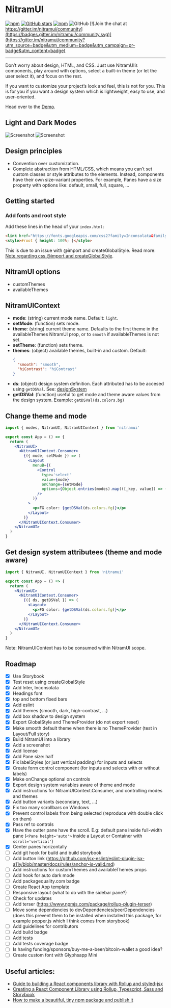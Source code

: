 # NitramUI

[![npm](https://img.shields.io/npm/v/nitramui)](https://www.npmjs.com/package/nitramui)
[![GitHub stars](https://img.shields.io/github/stars/martinschaer/nitramui)](https://github.com/martinschaer/nitramui)
[![npm](https://img.shields.io/npm/dm/nitramui)](https://www.npmjs.com/package/nitramui)
![GitHub](https://img.shields.io/github/license/martinschaer/nitramui)
[![Join the chat at https://gitter.im/nitramui/community](https://badges.gitter.im/nitramui/community.svg)](https://gitter.im/nitramui/community?utm_source=badge&utm_medium=badge&utm_campaign=pr-badge&utm_content=badge)

---

Don’t worry about design, HTML, and CSS. Just use NitramUI’s components, play around with options, select a built–in theme (or let the user select it), and focus on the rest.

If you want to customize your project’s look and feel, this is not for you. This is for you if you want a design system which is lightweight, easy to use, and user–oriented.

Head over to the [Demo](https://martinschaer.github.io/nitramui).

## Light and Dark Modes

![Screenshot](https://raw.githubusercontent.com/martinschaer/nitramui/master/nitramui.png)
![Screenshot](https://raw.githubusercontent.com/martinschaer/nitramui/master/nitramui-dark.png)

## Design principles

- Convention over customization.
- Complete abstraction from HTML/CSS, which means you can’t set custom classes or style attributes to the elements. Instead, components have their own size–variant properties. For example, Panes have a size property with options like: default, small, full, square, …

## Getting started

### Add fonts and root style

Add these lines in the head of your `index.html`:

```html
<link href="https://fonts.googleapis.com/css2?family=Inconsolata&family=Inter:wght@200;400;600&display=swap" rel="stylesheet">
<style>#root { height: 100%; }</style>
```

This is due to an issue with @import and createGlobalStyle. Read more: [Note regarding css @import and createGlobalStyle](https://styled-components.com/docs/faqs#note-regarding-css-import-and-createglobalstyle).

## NitramUI options

- customThemes
- availableThemes

## NitramUIContext

- **mode**: (string) current mode name. Default: `light`.
- **setMode**: (function) sets mode.
- **theme**: (string) current theme name. Defaults to the first theme in the availableThemes NitramUI prop, or to `smooth` if availableThemes is not set.
- **setTheme**: (function) sets theme.
- **themes**: (object) available themes, built-in and custom. Default:
     ```JSON
     {
       "smooth": "smooth",
       "hiContrast": "hiContrast"
     }
     ```
- **ds**: (object) design system definition. Each attributed has to be accesed using `getDSVal`. See: [designSystem](src/components/common/designSystem.js)
- **getDSVal**: (function) useful to get mode and theme aware values from the design system. Example: `getDSVal(ds.colors.bg)`

## Change theme and mode

```jsx
import { modes, NitramUI, NitramUIContext } from 'nitramui'

export const App = () => {
  return (
    <NitramUI>
      <NitramUIContext.Consumer>
        {({ mode, setMode }) => (
          <Layout
            menuB={(
              <Control
                type='select'
                value={mode}
                onChange={setMode}
                options={Object.entries(modes).map(([_key, value]) => ({ label: value, value }))}
              />
            )}
          >
            <p>FG color: {getDSVal(ds.colors.fg)}</p>
          </Layout>
        )}
      </NitramUIContext.Consumer>
    </NitramUI>
  )
}
```

## Get design system attributees (theme and mode aware)

```jsx
import { NitramUI, NitramUIContext } from 'nitramui'

export const App = () => {
  return (
    <NitramUI>
      <NitramUIContext.Consumer>
        {({ ds, getDSVal }) => (
          <Layout>
            <p>FG color: {getDSVal(ds.colors.fg)}</p>
          </Layout>
        )}
      </NitramUIContext.Consumer>
    </NitramUI>
  )
}
```

Note: NitramUIContext has to be consumed within NitramUI scope.

## Roadmap

- [x] Use Storybook
- [x] Test reset using createGlobalStyle
- [x] Add Inter, Inconsolata
- [x] Headings font
- [x] top and bottom fixed bars
- [x] Add eslint
- [x] Add themes (smooth, dark, high-contrast, …)
- [x] Add box shadow to design system
- [x] Export GlobalStyle and ThemeProvider (do not export reset)
- [x] Make smooth default theme when there is no ThemeProvider (test in Layout/Full story)
- [x] Build NitramUI into a library
- [x] Add a screenshot
- [x] Add license
- [x] Add Pane size: half
- [x] Fix labelStyles (or just vertical padding) for inputs and selects
- [x] Create form control component (for inputs and selects with or without labels)
- [x] Make onChange optional on controls
- [x] Export design system variables aware of theme and mode
- [x] Add instructions for NitramUIContext.Consumer, and controlling modes and themes
- [x] Add button variants (secondary, text, …)
- [x] Fix too many scrollbars on Windows
- [x] Prevent control labels from being selected (reproduce with double click on them)
- [x] Pass ref to controls
- [x] Have the outter pane have the scroll. E.g: default pane inside full-width pane (`<Pane height='auto'>` inside a Layout or Container with `scroll='vertical'`)
- [x] Center panes horizontally
- [ ] Add git hook for build and build storybook
- [ ] Add button link (https://github.com/jsx-eslint/eslint-plugin-jsx-a11y/blob/master/docs/rules/anchor-is-valid.md)
- [ ] Add instructions for customThemes and availableThemes props
- [ ] Add hook for auto dark mode
- [ ] Add packagequality.com badge
- [ ] Create React App template
- [ ] Responsive layout (what to do with the sidebar pane?)
- [ ] Check for updates
- [ ] Add terser (https://www.npmjs.com/package/rollup-plugin-terser)
- [ ] Move some dependencies to devDependencies/peerDependencies (does this prevent them to be installed when installed this package, for example popper.js which I think comes from storybook)
- [ ] Add guidelines for contributors
- [ ] Add build badge
- [ ] Add tests
- [ ] Add tests coverage badge
- [ ] Is having funding/sponsors/buy-me-a-beer/bitcoin-wallet a good idea?
- [ ] Create custom font with Glyphsapp Mini

## Useful articles:
- [Guide to building a React components library with Rollup and styled-jsx](https://medium.com/@tomaszmularczyk89/guide-to-building-a-react-components-library-with-rollup-and-styled-jsx-694ec66bd2)
- [Creating a React Component Library using Rollup, Typescript, Sass and Storybook](https://blog.harveydelaney.com/creating-your-own-react-component-library/)
- [How to make a beautiful, tiny npm package and publish it](https://www.freecodecamp.org/news/how-to-make-a-beautiful-tiny-npm-package-and-publish-it-2881d4307f78/)
